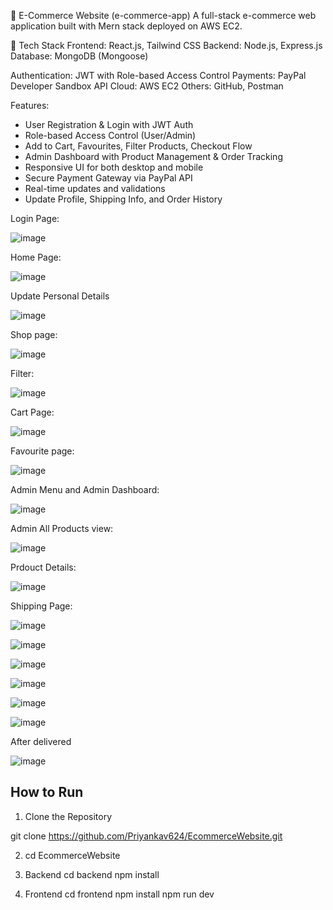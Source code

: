 🛒 E-Commerce Website (e-commerce-app)
A full-stack e-commerce web application built with Mern stack deployed on AWS EC2.

🔧 Tech Stack
Frontend: React.js, Tailwind CSS
Backend: Node.js, Express.js
Database: MongoDB (Mongoose)

Authentication: JWT with Role-based Access Control
Payments: PayPal Developer Sandbox API
Cloud: AWS EC2
Others: GitHub, Postman


Features:
- User Registration & Login with JWT Auth  
- Role-based Access Control (User/Admin)  
- Add to Cart, Favourites, Filter Products, Checkout Flow  
- Admin Dashboard with Product Management & Order Tracking  
- Responsive UI for both desktop and mobile  
- Secure Payment Gateway via PayPal API  
- Real-time updates and validations  
- Update Profile, Shipping Info, and Order History  


Login Page:

![image](https://github.com/user-attachments/assets/7e1fba55-63cf-41d1-9883-89b8cd526565)


Home Page:

![image](https://github.com/user-attachments/assets/e085cc9f-815d-44a4-be2e-5f680ee683ff)


Update Personal Details

![image](https://github.com/user-attachments/assets/15bd5d35-6e4c-4ce3-a31c-62584a4019a3)


Shop page: 

![image](https://github.com/user-attachments/assets/1f65e6b2-54eb-44ef-840c-d2b9ba562c5a)


Filter:

![image](https://github.com/user-attachments/assets/b431a10a-4454-4e7e-8302-e6e5eb58f9b7)


Cart Page:

![image](https://github.com/user-attachments/assets/85b94c4c-0550-4e62-badd-05c08eeae5d2)


Favourite page:

![image](https://github.com/user-attachments/assets/bc269a8c-8715-4784-beec-17977ff2f0ed)



Admin Menu and Admin Dashboard: 

![image](https://github.com/user-attachments/assets/5d71cdc2-29ee-4817-bf0a-0b29cf8bd243)


Admin All Products view:

![image](https://github.com/user-attachments/assets/d5479021-f3eb-4b9b-8b72-aa26ade34b37)


Prdouct Details: 

![image](https://github.com/user-attachments/assets/096af23a-47fc-4dc5-8945-15f00915a73a)


Shipping Page:

![image](https://github.com/user-attachments/assets/b3440f47-bec7-4306-9ae6-f15c9fe2ea6a)

![image](https://github.com/user-attachments/assets/0edaf9c6-b5ca-4fea-ae25-d125e4f512ff)

![image](https://github.com/user-attachments/assets/69e3666b-32c1-4514-b9d4-3c3f785b2e55)

![image](https://github.com/user-attachments/assets/5b835557-5606-43d8-87e7-9f042c6a1b5b)

![image](https://github.com/user-attachments/assets/4164df77-dc6b-43db-a776-14ce020ccb4f)

![image](https://github.com/user-attachments/assets/af90e452-d419-4147-9347-08a5a0fab3fa)


After delivered

![image](https://github.com/user-attachments/assets/91443ebc-ec64-480e-bad3-b9d98acae57b)


## How to Run

1. Clone the Repository

git clone https://github.com/Priyankav624/EcommerceWebsite.git 

2) cd EcommerceWebsite

3) Backend
cd backend
npm install

4) Frontend
cd frontend
npm install
npm run dev






